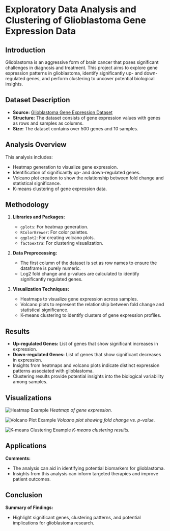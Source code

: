 # Exploratory Data Analysis and Clustering of Glioblastoma Gene Expression Data

## Introduction
Glioblastoma is an aggressive form of brain cancer that poses significant challenges in diagnosis and treatment. This project aims to explore gene expression patterns in glioblastoma, identify significantly up- and down-regulated genes, and perform clustering to uncover potential biological insights.

## Dataset Description
- **Source:** [Glioblastoma Gene Expression Dataset](https://raw.githubusercontent.com/HackBio-Internship/public_datasets/main/Cancer2024/glioblastoma.csv)
- **Structure:** The dataset consists of gene expression values with genes as rows and samples as columns.
- **Size:** The dataset contains over 500 genes and 10 samples.

## Analysis Overview
This analysis includes:
- Heatmap generation to visualize gene expression.
- Identification of significantly up- and down-regulated genes.
- Volcano plot creation to show the relationship between fold change and statistical significance.
- K-means clustering of gene expression data.

## Methodology
1. **Libraries and Packages:**
   - `gplots`: For heatmap generation.
   - `RColorBrewer`: For color palettes.
   - `ggplot2`: For creating volcano plots.
   - `factoextra`: For clustering visualization.

2. **Data Preprocessing:**
   - The first column of the dataset is set as row names to ensure the dataframe is purely numeric.
   - Log2 fold change and p-values are calculated to identify significantly regulated genes.

3. **Visualization Techniques:**
   - Heatmaps to visualize gene expression across samples.
   - Volcano plots to represent the relationship between fold change and statistical significance.
   - K-means clustering to identify clusters of gene expression profiles.

## Results
- **Up-regulated Genes:** List of genes that show significant increases in expression.
- **Down-regulated Genes:** List of genes that show significant decreases in expression.
- Insights from heatmaps and volcano plots indicate distinct expression patterns associated with glioblastoma.
- Clustering results provide potential insights into the biological variability among samples.

## Visualizations
![Heatmap Example](https://drive.usercontent.google.com/download?id=18mt1KiwptmqMukOl6Xz0AHfb8ZKXEwBV&export=view&authuser=0)
*Heatmap of gene expression.*

![Volcano Plot Example](path/to/volcano_plot.png)
*Volcano plot showing fold change vs. p-value.*

![K-means Clustering Example](path/to/clustering.png)
*K-means clustering results.*


## Applications

**Comments:**
- The analysis can aid in identifying potential biomarkers for glioblastoma.
- Insights from this analysis can inform targeted therapies and improve patient outcomes.

## Conclusion

**Summary of Findings:**
- Highlight significant genes, clustering patterns, and potential implications for glioblastoma research.
